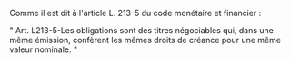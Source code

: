 Comme il est dit à l'article L. 213-5 du code monétaire et financier :

" Art. L213-5-Les obligations sont des titres négociables qui, dans une même émission, confèrent les mêmes droits de créance pour une même valeur nominale. "
